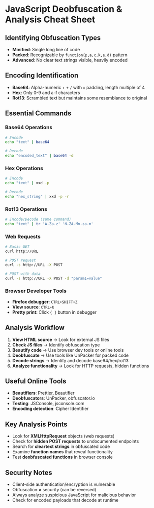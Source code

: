 # JavaScript Deobfuscation & Analysis Cheat Sheet

## **Identifying Obfuscation Types**
- **Minified**: Single long line of code
- **Packed**: Recognizable by `function(p,a,c,k,e,d)` pattern
- **Advanced**: No clear text strings visible, heavily encoded

## **Encoding Identification**
- **Base64**: Alpha-numeric + `+` `/` with `=` padding, length multiple of 4
- **Hex**: Only 0-9 and a-f characters
- **Rot13**: Scrambled text but maintains some resemblance to original

## **Essential Commands**

### Base64 Operations
```bash
# Encode
echo "text" | base64

# Decode
echo "encoded_text" | base64 -d
```

### Hex Operations
```bash
# Encode
echo "text" | xxd -p

# Decode
echo "hex_string" | xxd -p -r
```

### Rot13 Operations
```bash
# Encode/Decode (same command)
echo "text" | tr 'A-Za-z' 'N-ZA-Mn-za-m'
```

### Web Requests
```bash
# Basic GET
curl http://URL

# POST request
curl -s http://URL -X POST

# POST with data
curl -s http://URL -X POST -d "param1=value"
```

### Browser Developer Tools
- **Firefox debugger**: `CTRL+SHIFT+Z`
- **View source**: `CTRL+U`
- **Pretty print**: Click `{ }` button in debugger

## **Analysis Workflow**
1. **View HTML source** → Look for external JS files
2. **Check JS files** → Identify obfuscation type
3. **Beautify code** → Use browser dev tools or online tools
4. **Deobfuscate** → Use tools like UnPacker for packed code
5. **Decode strings** → Identify and decode base64/hex/rot13
6. **Analyze functionality** → Look for HTTP requests, hidden functions

## **Useful Online Tools**
- **Beautifiers**: Prettier, Beautifier
- **Deobfuscators**: UnPacker, obfuscator.io
- **Testing**: JSConsole, jsconsole.com
- **Encoding detection**: Cipher Identifier

## **Key Analysis Points**
- Look for **XMLHttpRequest** objects (web requests)
- Check for **hidden POST requests** to undocumented endpoints
- Search for **cleartext strings** in obfuscated code
- Examine **function names** that reveal functionality
- Test **deobfuscated functions** in browser console

## **Security Notes**
- Client-side authentication/encryption is vulnerable
- Obfuscation ≠ security (can be reversed)
- Always analyze suspicious JavaScript for malicious behavior
- Check for encoded payloads that decode at runtime
